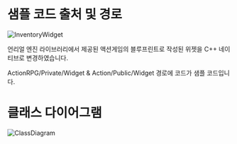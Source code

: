 # 샘플 코드 출처 및 경로
![InventoryWidget](https://user-images.githubusercontent.com/16570547/153697286-72cb1303-a7d6-4f1f-b5a0-81fb1d134eee.png)

언리얼 엔진 라이브러리에서 제공된 액션게임의 블루프린트로 작성된 위젯을 C++ 네이티브로 변경하였습니다.

ActionRPG/Private/Widget & Action/Public/Widget 경로에 코드가 샘플 코드입니다.

# 클래스 다이어그램
![ClassDiagram](https://user-images.githubusercontent.com/16570547/153697140-2365d9fd-a012-4a97-8ff8-be51026210f9.png)
